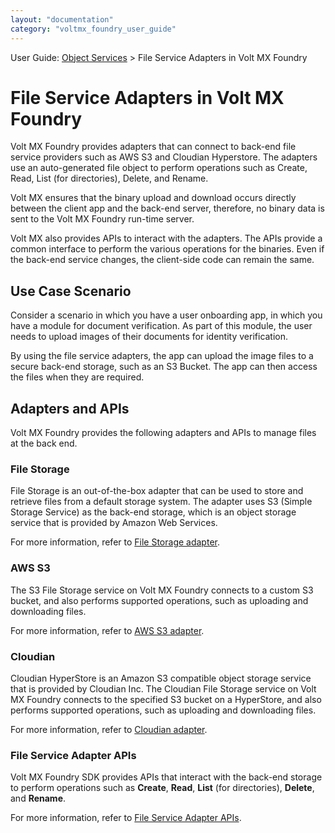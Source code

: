 ```yaml
---
layout: "documentation"
category: "voltmx_foundry_user_guide"
---
```

                             

User Guide: [Object Services](Objectservices.html) > File Service Adapters in Volt MX Foundry

File Service Adapters in Volt MX Foundry
=======================================

Volt MX  Foundry provides adapters that can connect to back-end file service providers such as AWS S3 and Cloudian Hyperstore. The adapters use an auto-generated file object to perform operations such as Create, Read, List (for directories), Delete, and Rename.

Volt MX  ensures that the binary upload and download occurs directly between the client app and the back-end server, therefore, no binary data is sent to the Volt MX Foundry run-time server.

Volt MX  also provides APIs to interact with the adapters. The APIs provide a common interface to perform the various operations for the binaries. Even if the back-end service changes, the client-side code can remain the same.

Use Case Scenario
-----------------

Consider a scenario in which you have a user onboarding app, in which you have a module for document verification. As part of this module, the user needs to upload images of their documents for identity verification.

By using the file service adapters, the app can upload the image files to a secure back-end storage, such as an S3 Bucket. The app can then access the files when they are required.

Adapters and APIs
-----------------

Volt MX  Foundry provides the following adapters and APIs to manage files at the back end.

### File Storage

File Storage is an out-of-the-box adapter that can be used to store and retrieve files from a default storage system. The adapter uses S3 (Simple Storage Service) as the back-end storage, which is an object storage service that is provided by Amazon Web Services.

For more information, refer to [File Storage adapter](File_Storage_Adapter.html).

### AWS S3

The S3 File Storage service on Volt MX Foundry connects to a custom S3 bucket, and also performs supported operations, such as uploading and downloading files.

For more information, refer to [AWS S3 adapter](AWS_S3_Adapter.html).

### Cloudian

Cloudian HyperStore is an Amazon S3 compatible object storage service that is provided by Cloudian Inc. The Cloudian File Storage service on Volt MX Foundry connects to the specified S3 bucket on a HyperStore, and also performs supported operations, such as uploading and downloading files.

For more information, refer to [Cloudian adapter](Cloudian_Adapter.html).

### File Service Adapter APIs

Volt MX  Foundry SDK provides APIs that interact with the back-end storage to perform operations such as **Create**, **Read**, **List** (for directories), **Delete**, and **Rename**.

For more information, refer to [File Service Adapter APIs](File_Service_Adapter_APIs.html).
